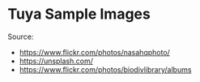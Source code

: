 # Tuya Sample Images

Source: 

- https://www.flickr.com/photos/nasahqphoto/
- https://unsplash.com/
- https://www.flickr.com/photos/biodivlibrary/albums
